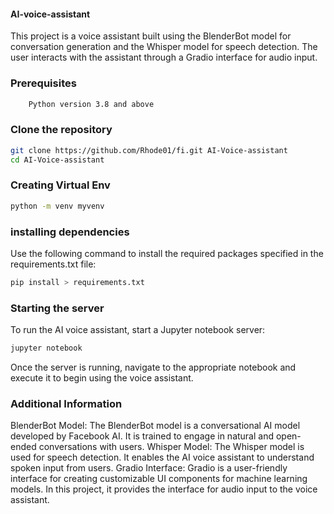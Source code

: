 #### AI-voice-assistant
This project is a voice assistant built using the BlenderBot model for conversation generation and the Whisper model for speech detection. The user interacts with the assistant through a Gradio interface for audio input.
### Prerequisites
```bash
    Python version 3.8 and above
```
### Clone the repository
```bash
git clone https://github.com/Rhode01/fi.git AI-Voice-assistant
cd AI-Voice-assistant
```
### Creating Virtual Env
```bash
python -m venv myvenv
```
### installing dependencies
Use the following command to install the required packages specified in the requirements.txt file:
```bash
pip install > requirements.txt
```
### Starting the server
To run the AI voice assistant, start a Jupyter notebook server:
```bash
jupyter notebook
```
Once the server is running, navigate to the appropriate notebook and execute it to begin using the voice assistant.
### Additional Information
BlenderBot Model: The BlenderBot model is a conversational AI model developed by Facebook AI. It is trained to engage in natural and open-ended conversations with users.
Whisper Model: The Whisper model is used for speech detection. It enables the AI voice assistant to understand spoken input from users.
Gradio Interface: Gradio is a user-friendly interface for creating customizable UI components for machine learning models. In this project, it provides the interface for audio input to the voice assistant.



